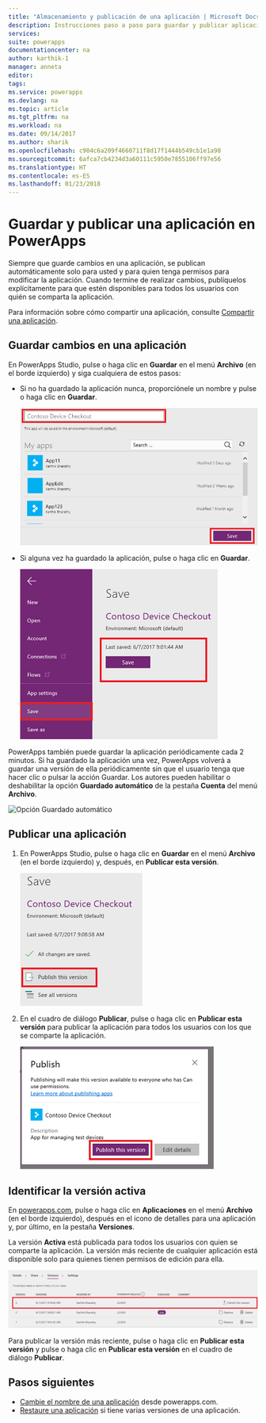 ```yaml
---
title: "Almacenamiento y publicación de una aplicación | Microsoft Docs"
description: Instrucciones paso a paso para guardar y publicar aplicaciones para creadores de aplicaciones
services: 
suite: powerapps
documentationcenter: na
author: karthik-1
manager: anneta
editor: 
tags: 
ms.service: powerapps
ms.devlang: na
ms.topic: article
ms.tgt_pltfrm: na
ms.workload: na
ms.date: 09/14/2017
ms.author: sharik
ms.openlocfilehash: c904c6a209f4660711f8d17f1444b549cb1e1a98
ms.sourcegitcommit: 6afca7cb4234d3a60111c5950e7855106ff97e56
ms.translationtype: HT
ms.contentlocale: es-ES
ms.lasthandoff: 01/23/2018
---
```

# <a name="save-and-publish-an-app-in-powerapps"></a>Guardar y publicar una aplicación en PowerApps
Siempre que guarde cambios en una aplicación, se publican automáticamente solo para usted y para quien tenga permisos para modificar la aplicación. Cuando termine de realizar cambios, publíquelos explícitamente para que estén disponibles para todos los usuarios con quién se comparta la aplicación.

Para información sobre cómo compartir una aplicación, consulte [Compartir una aplicación](share-app.md).

## <a name="save-changes-to-an-app"></a>Guardar cambios en una aplicación
En PowerApps Studio, pulse o haga clic en **Guardar** en el menú **Archivo** (en el borde izquierdo) y siga cualquiera de estos pasos:

* Si no ha guardado la aplicación nunca, proporciónele un nombre y pulse o haga clic en **Guardar**.
  
    ![Guardar nueva aplicación](./media/save-publish-app/save-as.png)
* Si alguna vez ha guardado la aplicación, pulse o haga clic en **Guardar**.  
  
    ![Guardar aplicación actualizada](./media/save-publish-app/save-app.png)

PowerApps también puede guardar la aplicación periódicamente cada 2 minutos. Si ha guardado la aplicación una vez, PowerApps volverá a guardar una versión de ella periódicamente sin que el usuario tenga que hacer clic o pulsar la acción Guardar. Los autores pueden habilitar o deshabilitar la opción **Guardado automático** de la pestaña **Cuenta** del menú **Archivo**. 

![Opción Guardado automático](./media/save-publish-app/autosave.png)

## <a name="publish-an-app"></a>Publicar una aplicación
1. En PowerApps Studio, pulse o haga clic en **Guardar** en el menú **Archivo** (en el borde izquierdo) y, después, en **Publicar esta versión**.
   
    ![Publicar la aplicación](./media/save-publish-app/publish-app.png)
2. En el cuadro de diálogo **Publicar**, pulse o haga clic en **Publicar esta versión** para publicar la aplicación para todos los usuarios con los que se comparte la aplicación.
   
   ![Revisar la publicación](./media/save-publish-app/publish-review.png)

## <a name="identify-the-live-version"></a>Identificar la versión activa
En [powerapps.com](https://web.powerapps.com), pulse o haga clic en **Aplicaciones** en el menú **Archivo** (en el borde izquierdo), después en el icono de detalles para una aplicación y, por último, en la pestaña **Versiones**.

La versión **Activa** está publicada para todos los usuarios con quien se comparte la aplicación. La versión más reciente de cualquier aplicación está disponible solo para quienes tienen permisos de edición para ella.

![Publicar desde el portal](./media/save-publish-app/publish-portal.png)

Para publicar la versión más reciente, pulse o haga clic en **Publicar esta versión** y pulse o haga clic en **Publicar esta versión** en el cuadro de diálogo **Publicar**.

## <a name="next-steps"></a>Pasos siguientes
* [Cambie el nombre de una aplicación](set-name-tile.md) desde powerapps.com.
* [Restaure una aplicación](restore-an-app.md) si tiene varias versiones de una aplicación.

